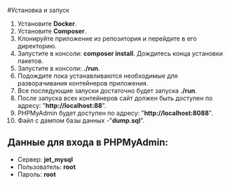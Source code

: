#Установка и запуск

<ol>
    <li>Установите <strong>Docker</strong>.</li>
    <li>Установите <strong>Composer</strong>.</li>
    <li>Клонируйте приложение из репозитория и перейдите в его директорию.</li>
    <li>Запустите в консоли: <strong>composer install</strong>. Дождитесь конца установки пакетов.</li>
    <li>Запустите в консоли: <strong>./run</strong>.</li>
    <li>Подождите пока устанавливаются необходимые для разворачивания контейнеров приложения.</li>
    <li>Все последующие запуски достаточно будет запуска <strong>./run</strong>.</li>
    <li>После запуска всех контейнеров сайт должен быть доступен по адресу: "<strong>http://localhost:88</strong>".</li>
    <li>PHPMyAdmin будет доступен по адресу: "<strong>http://localhost:8088</strong>".</li>
    <li>Файл с дампом базы данных -"<strong>dump.sql</strong>".</li>  
</ol>
<h2>Данные для входа в PHPMyAdmin:</h2>
<ul>
    <li>Сервер: <strong>jet_mysql</strong></li>
    <li>Пользователь: <strong>root</strong></li>
    <li>Пароль: <strong>root</strong></li>
</ul>
